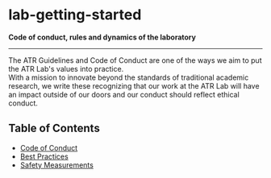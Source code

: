 # lab-getting-started
<b>Code of conduct, rules and dynamics of the laboratory</b>

<hr>

The ATR Guidelines and Code of Conduct are one of the ways we aim to put the ATR Lab's values into practice.   
With a mission to innovate beyond the standards of traditional academic research, we write these recognizing that our work at the ATR Lab will have an impact outside of our doors and our conduct should reflect ethical conduct. 

## Table of Contents
- [Code of Conduct]()
- [Best Practices](/best_practices.md)
- [Safety Measurements](/safety.md)
